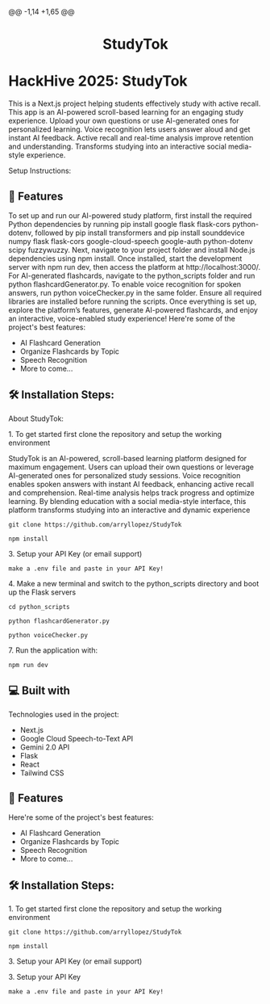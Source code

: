 @@ -1,14 +1,65 @@
<h1 align="center" id="title">StudyTok</h1>

# HackHive 2025: StudyTok
<p id="description">This is a Next.js project helping students effectively study with active recall. This app is an AI-powered scroll-based learning for an engaging study experience. Upload your own questions or use AI-generated ones for personalized learning. Voice recognition lets users answer aloud and get instant AI feedback. Active recall and real-time analysis improve retention and understanding. Transforms studying into an interactive social media-style experience.</p>

Setup Instructions:
  
  
<h2>🧐 Features</h2>

To set up and run our AI-powered study platform, first install the required Python dependencies by running pip install google flask flask-cors python-dotenv, followed by pip install transformers and pip install sounddevice numpy flask flask-cors google-cloud-speech google-auth python-dotenv scipy fuzzywuzzy. Next, navigate to your project folder and install Node.js dependencies using npm install. Once installed, start the development server with npm run dev, then access the platform at http://localhost:3000/. For AI-generated flashcards, navigate to the python_scripts folder and run python flashcardGenerator.py. To enable voice recognition for spoken answers, run python voiceChecker.py in the same folder. Ensure all required libraries are installed before running the scripts. Once everything is set up, explore the platform’s features, generate AI-powered flashcards, and enjoy an interactive, voice-enabled study experience! 
Here're some of the project's best features:

*   AI Flashcard Generation
*   Organize Flashcards by Topic
*   Speech Recognition
*   More to come...

<h2>🛠️ Installation Steps:</h2>

About StudyTok:
<p>1. To get started first clone the repository and setup the working environment</p>

StudyTok is an AI-powered, scroll-based learning platform designed for maximum engagement. Users can upload their own questions or leverage AI-generated ones for personalized study sessions. Voice recognition enables spoken answers with instant AI feedback, enhancing active recall and comprehension. Real-time analysis helps track progress and optimize learning. By blending education with a social media-style interface, this platform transforms studying into an interactive and dynamic experience
```
git clone https://github.com/arryllopez/StudyTok
```

```
npm install
```

<p>3. Setup your API Key (or email support)</p>

```
make a .env file and paste in your API Key!
```

<p>4. Make a new terminal and switch to the python_scripts directory and boot up the Flask servers</p>

```
cd python_scripts
```

```
python flashcardGenerator.py
```

```
python voiceChecker.py
```

<p>7. Run the application with:</p>

```
npm run dev
```

  
  
<h2>💻 Built with</h2>

Technologies used in the project:

*   Next.js
*   Google Cloud Speech-to-Text API
*   Gemini 2.0 API
*   Flask
*   React
*   Tailwind CSS


<h2>🧐 Features</h2>

Here're some of the project's best features:

*   AI Flashcard Generation
*   Organize Flashcards by Topic
*   Speech Recognition
*   More to come...

<h2>🛠️ Installation Steps:</h2>

<p>1. To get started first clone the repository and setup the working environment</p>

```
git clone https://github.com/arryllopez/StudyTok
```

```
npm install
```

<p>3. Setup your API Key (or email support)</p>
<p>3. Setup your API Key </p>

```
make a .env file and paste in your API Key!
